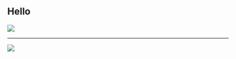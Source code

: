 
## Hello

![](https://cdn.kapwing.com/final_606ecc6ec37cd7009983fb92_536260.gif)

---

![](https://cdn.kapwing.com/final_6070e5fe485e4c003f3db7d5_444294.gif)


